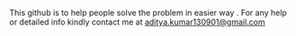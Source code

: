 This github is to help people solve the problem in easier way .
For any help or detailed info kindly contact me at aditya.kumar130901@gmail.com

